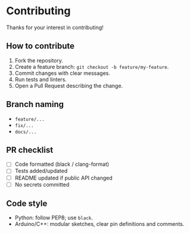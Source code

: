# Contributing

Thanks for your interest in contributing!

## How to contribute
1. Fork the repository.
2. Create a feature branch: `git checkout -b feature/my-feature`.
3. Commit changes with clear messages.
4. Run tests and linters.
5. Open a Pull Request describing the change.

## Branch naming
- `feature/...`
- `fix/...`
- `docs/...`

## PR checklist
- [ ] Code formatted (black / clang-format)
- [ ] Tests added/updated
- [ ] README updated if public API changed
- [ ] No secrets committed

## Code style
- Python: follow PEP8; use `black`.
- Arduino/C++: modular sketches, clear pin definitions and comments.
